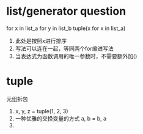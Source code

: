 list/generator question
================
for x in list_a for y in list_b
tuple(x for x in list_a)
1. 此处是按照x进行排序
2. 写法可以连在一起，等同两个for缩进写法
3. 当表达式为函数调用的唯一参数时，不需要额外加()



tuple
============================
元组拆包
1. x, y, z = tuple(1, 2, 3)
2. 一种优雅的交换变量的方式
    a, b = b, a
3. 